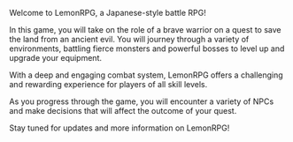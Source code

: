 Welcome to LemonRPG, a Japanese-style battle RPG!

In this game, you will take on the role of a brave warrior on a quest to save the land from an ancient evil. You will journey through a variety of environments, battling fierce monsters and powerful bosses to level up and upgrade your equipment.

With a deep and engaging combat system, LemonRPG offers a challenging and rewarding experience for players of all skill levels.

As you progress through the game, you will encounter a variety of NPCs and make decisions that will affect the outcome of your quest.

Stay tuned for updates and more information on LemonRPG!
